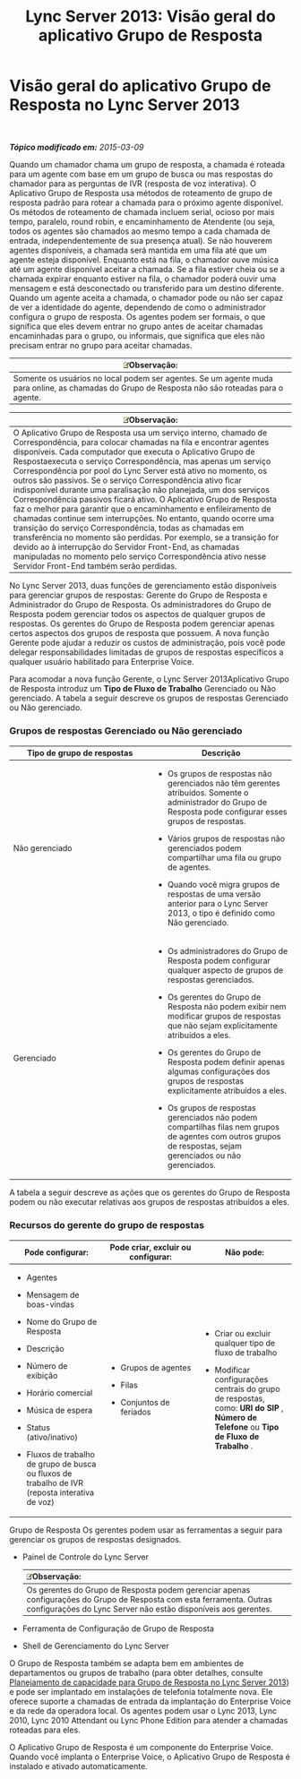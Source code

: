 ﻿---
title: 'Lync Server 2013: Visão geral do aplicativo Grupo de Resposta'
TOCTitle: Visão geral do aplicativo Grupo de Resposta
ms:assetid: 6cc333e7-4029-4372-86b2-016040c415fb
ms:mtpsurl: https://technet.microsoft.com/pt-br/library/Gg398513(v=OCS.15)
ms:contentKeyID: 49307026
ms.date: 05/19/2016
mtps_version: v=OCS.15
ms.translationtype: HT
---

# Visão geral do aplicativo Grupo de Resposta no Lync Server 2013

 

_**Tópico modificado em:** 2015-03-09_

Quando um chamador chama um grupo de resposta, a chamada é roteada para um agente com base em um grupo de busca ou mas respostas do chamador para as perguntas de IVR (resposta de voz interativa). O Aplicativo Grupo de Resposta usa métodos de roteamento de grupo de resposta padrão para rotear a chamada para o próximo agente disponível. Os métodos de roteamento de chamada incluem serial, ocioso por mais tempo, paralelo, round robin, e encaminhamento de Atendente (ou seja, todos os agentes são chamados ao mesmo tempo a cada chamada de entrada, independentemente de sua presença atual). Se não houverem agentes disponíveis, a chamada será mantida em uma fila até que um agente esteja disponível. Enquanto está na fila, o chamador ouve música até um agente disponível aceitar a chamada. Se a fila estiver cheia ou se a chamada expirar enquanto estiver na fila, o chamador poderá ouvir uma mensagem e está desconectado ou transferido para um destino diferente. Quando um agente aceita a chamada, o chamador pode ou não ser capaz de ver a identidade do agente, dependendo de como o administrador configura o grupo de resposta. Os agentes podem ser formais, o que significa que eles devem entrar no grupo antes de aceitar chamadas encaminhadas para o grupo, ou informais, que significa que eles não precisam entrar no grupo para aceitar chamadas.

<table>
<thead>
<tr class="header">
<th><img src="images/Gg425756.note(OCS.15).gif" title="note" alt="note" />Observação:</th>
</tr>
</thead>
<tbody>
<tr class="odd">
<td>Somente os usuários no local podem ser agentes. Se um agente muda para online, as chamadas do Grupo de Resposta não são roteadas para o agente.</td>
</tr>
</tbody>
</table>


<table>
<thead>
<tr class="header">
<th><img src="images/Gg425756.note(OCS.15).gif" title="note" alt="note" />Observação:</th>
</tr>
</thead>
<tbody>
<tr class="odd">
<td>O Aplicativo Grupo de Resposta usa um serviço interno, chamado de Correspondência, para colocar chamadas na fila e encontrar agentes disponíveis. Cada computador que executa o Aplicativo Grupo de Respostaexecuta o serviço Correspondência, mas apenas um serviço Correspondência por pool do Lync Server está ativo no momento, os outros são passivos. Se o serviço Correspondência ativo ficar indisponível durante uma paralisação não planejada, um dos serviços Correspondência passivos ficará ativo. O Aplicativo Grupo de Resposta faz o melhor para garantir que o encaminhamento e enfileiramento de chamadas continue sem interrupções. No entanto, quando ocorre uma transição do serviço Correspondência, todas as chamadas em transferência no momento são perdidas. Por exemplo, se a transição for devido ao à interrupção do Servidor Front-End, as chamadas manipuladas no momento pelo serviço Correspondência ativo nesse Servidor Front-End também serão perdidas.</td>
</tr>
</tbody>
</table>


No Lync Server 2013, duas funções de gerenciamento estão disponíveis para gerenciar grupos de respostas: Gerente do Grupo de Resposta e Administrador do Grupo de Resposta. Os administradores do Grupo de Resposta podem gerenciar todos os aspectos de qualquer grupos de respostas. Os gerentes do Grupo de Resposta podem gerenciar apenas certos aspectos dos grupos de resposta que possuem. A nova função Gerente pode ajudar a reduzir os custos de administração, pois você pode delegar responsabilidades limitadas de grupos de respostas específicos a qualquer usuário habilitado para Enterprise Voice.

Para acomodar a nova função Gerente, o Lync Server 2013Aplicativo Grupo de Resposta introduz um **Tipo de Fluxo de Trabalho** Gerenciado ou Não gerenciado. A tabela a seguir descreve os grupos de respostas Gerenciado ou Não gerenciado.

### Grupos de respostas Gerenciado ou Não gerenciado

<table>
<colgroup>
<col style="width: 50%" />
<col style="width: 50%" />
</colgroup>
<thead>
<tr class="header">
<th>Tipo de grupo de respostas</th>
<th>Descrição</th>
</tr>
</thead>
<tbody>
<tr class="odd">
<td><p>Não gerenciado</p></td>
<td><ul>
<li><p>Os grupos de respostas não gerenciados não têm gerentes atribuídos. Somente o administrador do Grupo de Resposta pode configurar esses grupos de respostas.</p></li>
<li><p>Vários grupos de respostas não gerenciados podem compartilhar uma fila ou grupo de agentes.</p></li>
<li><p>Quando você migra grupos de respostas de uma versão anterior para o Lync Server 2013, o tipo é definido como Não gerenciado.</p></li>
</ul></td>
</tr>
<tr class="even">
<td><p>Gerenciado</p></td>
<td><ul>
<li><p>Os administradores do Grupo de Resposta podem configurar qualquer aspecto de grupos de respostas gerenciados.</p></li>
<li><p>Os gerentes do Grupo de Resposta não podem exibir nem modificar grupos de respostas que não sejam explicitamente atribuídos a eles.</p></li>
<li><p>Os gerentes do Grupo de Resposta podem definir apenas algumas configurações dos grupos de respostas explicitamente atribuídos a eles.</p></li>
<li><p>Os grupos de respostas gerenciados não podem compartilhas filas nem grupos de agentes com outros grupos de respostas, sejam gerenciados ou não gerenciados.</p></li>
</ul></td>
</tr>
</tbody>
</table>


A tabela a seguir descreve as ações que os gerentes do Grupo de Resposta podem ou não executar relativas aos grupos de respostas atribuídos a eles.

### Recursos do gerente do grupo de respostas

<table>
<colgroup>
<col style="width: 33%" />
<col style="width: 33%" />
<col style="width: 33%" />
</colgroup>
<thead>
<tr class="header">
<th>Pode configurar:</th>
<th>Pode criar, excluir ou configurar:</th>
<th>Não pode:</th>
</tr>
</thead>
<tbody>
<tr class="odd">
<td><ul>
<li><p>Agentes</p></li>
<li><p>Mensagem de boas-vindas</p></li>
<li><p>Nome do Grupo de Resposta</p></li>
<li><p>Descrição</p></li>
<li><p>Número de exibição</p></li>
<li><p>Horário comercial</p></li>
<li><p>Música de espera</p></li>
<li><p>Status (ativo/inativo)</p></li>
<li><p>Fluxos de trabalho de grupo de busca ou fluxos de trabalho de IVR (reposta interativa de voz)</p></li>
</ul></td>
<td><ul>
<li><p>Grupos de agentes</p></li>
<li><p>Filas</p></li>
<li><p>Conjuntos de feriados</p></li>
</ul></td>
<td><ul>
<li><p>Criar ou excluir qualquer tipo de fluxo de trabalho</p></li>
<li><p>Modificar configurações centrais do grupo de respostas, como: <strong>URI do SIP</strong> , <strong>Número de Telefone</strong> ou <strong>Tipo de Fluxo de Trabalho</strong> .</p></li>
</ul></td>
</tr>
</tbody>
</table>


Grupo de Resposta Os gerentes podem usar as ferramentas a seguir para gerenciar os grupos de respostas designados.

  - Painel de Controle do Lync Server
    
    <table>
    <thead>
    <tr class="header">
    <th><img src="images/Gg425756.note(OCS.15).gif" title="note" alt="note" />Observação:</th>
    </tr>
    </thead>
    <tbody>
    <tr class="odd">
    <td>Os gerentes do Grupo de Resposta podem gerenciar apenas configurações do Grupo de Resposta com esta ferramenta. Outras configurações do Lync Server não estão disponíveis aos gerentes.</td>
    </tr>
    </tbody>
    </table>


  - Ferramenta de Configuração de Grupo de Resposta

  - Shell de Gerenciamento do Lync Server

O Grupo de Resposta também se adapta bem em ambientes de departamentos ou grupos de trabalho (para obter detalhes, consulte [Planejamento de capacidade para Grupo de Resposta no Lync Server 2013](lync-server-2013-capacity-planning-for-response-group.md)) e pode ser implantado em instalações de telefonia totalmente nova. Ele oferece suporte a chamadas de entrada da implantação do Enterprise Voice e da rede da operadora local. Os agentes podem usar o Lync 2013, Lync 2010, Lync 2010 Attendant ou Lync Phone Edition para atender a chamadas roteadas para eles.

O Aplicativo Grupo de Resposta é um componente do Enterprise Voice. Quando você implanta o Enterprise Voice, o Aplicativo Grupo de Resposta é instalado e ativado automaticamente.

